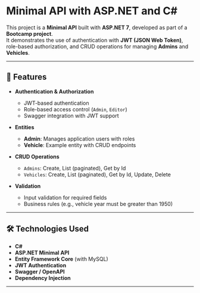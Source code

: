 # Minimal API with ASP.NET and C#

This project is a **Minimal API** built with **ASP.NET 7**, developed as part of a **Bootcamp project**.  
It demonstrates the use of authentication with **JWT (JSON Web Token)**, role-based authorization, and CRUD operations for managing **Admins** and **Vehicles**.  

---

## 🚀 Features

- **Authentication & Authorization**
  - JWT-based authentication
  - Role-based access control (`Admin`, `Editor`)
  - Swagger integration with JWT support

- **Entities**
  - **Admin**: Manages application users with roles
  - **Vehicle**: Example entity with CRUD endpoints

- **CRUD Operations**
  - `Admins`: Create, List (paginated), Get by Id
  - `Vehicles`: Create, List (paginated), Get by Id, Update, Delete

- **Validation**
  - Input validation for required fields
  - Business rules (e.g., vehicle year must be greater than 1950)

---

## 🛠️ Technologies Used

- **C#**
- **ASP.NET Minimal API**
- **Entity Framework Core** (with MySQL)
- **JWT Authentication**
- **Swagger / OpenAPI**
- **Dependency Injection**

---